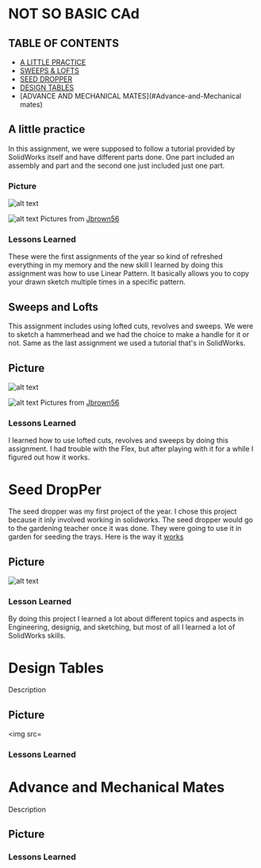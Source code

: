 # NOT SO BASIC CAd

## TABLE OF CONTENTS
* [A LITTLE PRACTICE](#A-Little-Practice)
* [SWEEPS & LOFTS](#Sweeps-and-Lofts)
* [SEED DROPPER](#Seed-DropPer)
* [DESIGN TABLES](#Design-Tables)
* [ADVANCE AND MECHANICAL MATES](#Advance-and-Mechanical mates)




## A little practice
  
In this assignment, we were supposed to follow a tutorial provided by SolidWorks itself and have different parts done. One part included an assembly and part and the second one just included just one part.
### Picture
![alt text](https://github.com/jbrown56/Not_So-Basic-CAD/blob/master/Media/tutor_assem.PNG)

![alt text](https://github.com/jbrown56/Not_So-Basic-CAD/blob/master/Media/pressure_plate.PNG)
Pictures from [Jbrown56](https://github.com/jbrown56)


### Lessons Learned
These were the first assignments of the year so kind of refreshed everything in my memory and the new skill I learned by doing this assignment was how to use Linear Pattern. It basically allows you to copy your drawn sketch multiple times in a specific pattern.



## Sweeps and Lofts

This assignment includes using lofted cuts, revolves and sweeps. We were to sketch a hammerhead and we had the choice to make a handle for it or not. Same as the last assignment we used a tutorial that's in SolidWorks.
## Picture
![alt text](https://github.com/jbrown56/Not_So-Basic-CAD/blob/master/Media/cstick.PNG)

![alt text](https://github.com/jbrown56/Not_So-Basic-CAD/blob/master/Media/loft.PNG)
Pictures from [Jbrown56](https://github.com/jbrown56)

### Lessons Learned
I learned how to use lofted cuts, revolves and sweeps by doing this assignment. I had trouble with the Flex, but after playing with it for a while I figured out how it works.



# Seed DropPer
The seed dropper was my first project of the year. I chose this project because it inly involved working in solidworks. The seed dropper would go to the gardening teacher once it was done. They were going to use it in garden for seeding the trays. Here is the way it [works](https://youtu.be/MTVvjtp3V8E) 

## Picture 
![alt text](https://cdn.shopify.com/s/files/1/1338/7937/products/1020_Drop_Seeder_2000x.jpeg?v=153982230)

### Lesson Learned
By doing this project I learned a lot about different topics and aspects in Engineering, designig, and sketching, but most of all I learned a lot of SolidWorks skills.



# Design Tables

Description

## Picture 
<img src=



### Lessons Learned 




# Advance and Mechanical Mates

Description



## Picture



### Lessons Learned



